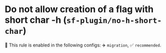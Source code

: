 # Do not allow creation of a flag with short char -h (`sf-plugin/no-h-short-char`)

💼 This rule is enabled in the following configs: ✈️ `migration`, ✅ `recommended`.

<!-- end auto-generated rule header -->
